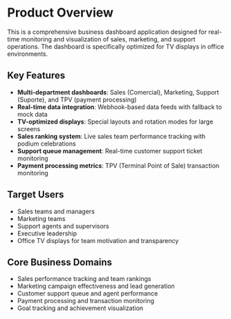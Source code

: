 # Product Overview

This is a comprehensive business dashboard application designed for real-time monitoring and visualization of sales, marketing, and support operations. The dashboard is specifically optimized for TV displays in office environments.

## Key Features

- **Multi-department dashboards**: Sales (Comercial), Marketing, Support (Suporte), and TPV (payment processing)
- **Real-time data integration**: Webhook-based data feeds with fallback to mock data
- **TV-optimized displays**: Special layouts and rotation modes for large screens
- **Sales ranking system**: Live sales team performance tracking with podium celebrations
- **Support queue management**: Real-time customer support ticket monitoring
- **Payment processing metrics**: TPV (Terminal Point of Sale) transaction monitoring

## Target Users

- Sales teams and managers
- Marketing teams
- Support agents and supervisors
- Executive leadership
- Office TV displays for team motivation and transparency

## Core Business Domains

- Sales performance tracking and team rankings
- Marketing campaign effectiveness and lead generation
- Customer support queue and agent performance
- Payment processing and transaction monitoring
- Goal tracking and achievement visualization